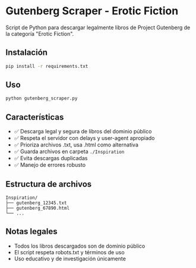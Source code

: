 # Gutenberg Scraper - Erotic Fiction

Script de Python para descargar legalmente libros de Project Gutenberg de la categoría "Erotic Fiction".

## Instalación

```bash
pip install -r requirements.txt
```

## Uso

```bash
python gutenberg_scraper.py
```

## Características

- ✅ Descarga legal y segura de libros del dominio público
- ✅ Respeta el servidor con delays y user-agent apropiado
- ✅ Prioriza archivos .txt, usa .html como alternativa
- ✅ Guarda archivos en carpeta `./Inspiration`
- ✅ Evita descargas duplicadas
- ✅ Manejo de errores robusto

## Estructura de archivos

```
Inspiration/
├── gutenberg_12345.txt
├── gutenberg_67890.html
└── ...
```

## Notas legales

- Todos los libros descargados son de dominio público
- El script respeta robots.txt y términos de uso
- Uso educativo y de investigación únicamente 